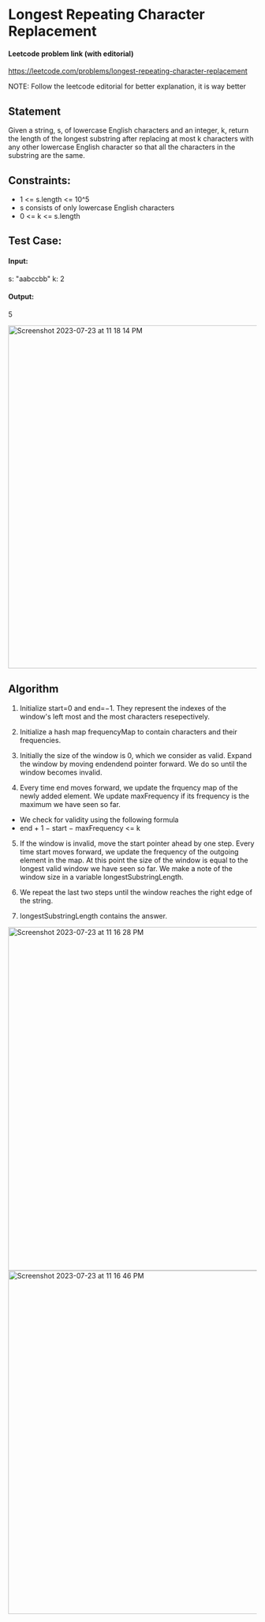 # Longest Repeating Character Replacement

#### Leetcode problem link (with editorial)
https://leetcode.com/problems/longest-repeating-character-replacement

NOTE: Follow the leetcode editorial for better explanation, it is way better

## Statement
Given a string, s, of lowercase English characters and an integer, k, return the length of the longest 
substring after replacing at most k characters with any other lowercase English character so that all the 
characters in  the substring are the same.

## Constraints:
- 1 <= s.length <= 10^5
- s consists of only lowercase English characters
- 0 <= k <= s.length

## Test Case:
#### Input:
s: "aabccbb"
k: 2 

#### Output:
5

<img width="695" alt="Screenshot 2023-07-23 at 11 18 14 PM" src="https://github.com/yadavanuj1996/algorithms-data-structures/assets/22169012/9e5a82bc-42cf-45b6-9cfb-fba3af9327f7">

## Algorithm
1. Initialize start=0 and end=−1. They represent the indexes of the window's left most and the most characters resepectively.

2. Initialize a hash map frequencyMap to contain characters and their frequencies.

3. Initially the size of the window is 0, which we consider as valid. Expand the window by moving endendend pointer forward. We do so until the window becomes invalid.

4. Every time end moves forward, we update the frquency map of the newly added element. We update maxFrequency if its frequency is the maximum we have seen so far.

  - We check for validity using the following formula  
  - end + 1 − start − maxFrequency <= k 

5. If the window is invalid, move the start pointer ahead by one step. Every time start moves forward, we update the frequency of the outgoing element in the map. At this point the size of the window is equal to the longest valid window we have seen so far. We make a note of the window size in a variable longestSubstringLength.

6. We repeat the last two steps until the window reaches the right edge of the string.

7. longestSubstringLength contains the answer.


<img width="696" alt="Screenshot 2023-07-23 at 11 16 28 PM" src="https://github.com/yadavanuj1996/algorithms-data-structures/assets/22169012/1bc7e4b7-e711-459c-a547-5cbf235a13b4">


<img width="696" alt="Screenshot 2023-07-23 at 11 16 46 PM" src="https://github.com/yadavanuj1996/algorithms-data-structures/assets/22169012/70982acc-9585-4b5e-b9e8-55521aa56a7c">

